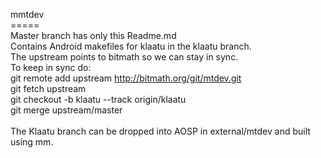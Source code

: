 mmtdev    <br>
=====    <br>
Master branch has only this Readme.md    <br>
Contains Android makefiles for klaatu in the klaatu branch.    <br>
The upstream points to bitmath so we can stay in sync.    <br>
To keep in sync do:    <br>
  git remote add upstream http://bitmath.org/git/mtdev.git    <br>
  git fetch upstream    <br>
  git checkout -b klaatu --track origin/klaatu    <br>
  git merge upstream/master    <br>
    <br>
The Klaatu branch can be dropped into AOSP in external/mtdev and built using mm.

